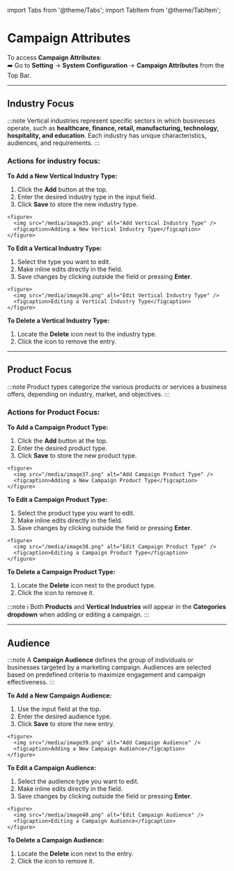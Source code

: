 import Tabs from '@theme/Tabs';
import TabItem from '@theme/TabItem';

# **Campaign Attributes**

To access **Campaign Attributes**:  
➡️ Go to **Setting** → **System Configuration** → **Campaign Attributes** from the Top Bar.

---

## **Industry Focus**

:::note
Vertical industries represent specific sectors in which businesses operate, such as **healthcare, finance, retail, manufacturing, technology, hospitality, and education**. Each industry has unique characteristics, audiences, and requirements.
:::

### **Actions for industry focus:**

<Tabs>
  <TabItem value="add" label="➕Add" default>
    <p><strong>To Add a New Vertical Industry Type:</strong></p>
    <ol>
      <li>Click the <strong>Add</strong> button at the top.</li>
      <li>Enter the desired industry type in the input field.</li>
      <li>Click <strong>Save</strong> to store the new industry type.</li>
    </ol>

    <figure>
      <img src="/media/image35.png" alt="Add Vertical Industry Type" />
      <figcaption>Adding a New Vertical Industry Type</figcaption>
    </figure>
  </TabItem>

  <TabItem value="edit" label="✏️Edit">
    <p><strong>To Edit a Vertical Industry Type:</strong></p>
    <ol>
      <li>Select the type you want to edit.</li>
      <li>Make inline edits directly in the field.</li>
      <li>Save changes by clicking outside the field or pressing <strong>Enter</strong>.</li>
    </ol>

    <figure>
      <img src="/media/image36.png" alt="Edit Vertical Industry Type" />
      <figcaption>Editing a Vertical Industry Type</figcaption>
    </figure>
  </TabItem>

  <TabItem value="delete" label="🗑️Delete">
    <p><strong>To Delete a Vertical Industry Type:</strong></p>
    <ol>
      <li>Locate the <strong>Delete</strong> icon next to the industry type.</li>
      <li>Click the icon to remove the entry.</li>
    </ol>
  </TabItem>
</Tabs>


---

## **Product Focus**

:::note
Product types categorize the various products or services a business offers, depending on industry, market, and objectives.
:::

### **Actions for Product Focus:**


<Tabs>
  <TabItem value="add" label="➕ Add" default>
    <p><strong>To Add a Campaign Product Type:</strong></p>
    <ol>
      <li>Click the <strong>Add</strong> button at the top.</li>
      <li>Enter the desired product type.</li>
      <li>Click <strong>Save</strong> to store the new product type.</li>
    </ol>

    <figure>
      <img src="/media/image37.png" alt="Add Campaign Product Type" />
      <figcaption>Adding a New Campaign Product Type</figcaption>
    </figure>
  </TabItem>

  <TabItem value="edit" label="✏️ Edit">
    <p><strong>To Edit a Campaign Product Type:</strong></p>
    <ol>
      <li>Select the product type you want to edit.</li>
      <li>Make inline edits directly in the field.</li>
      <li>Save changes by clicking outside the field or pressing <strong>Enter</strong>.</li>
    </ol>

    <figure>
      <img src="/media/image38.png" alt="Edit Campaign Product Type" />
      <figcaption>Editing a Campaign Product Type</figcaption>
    </figure>
  </TabItem>

  <TabItem value="delete" label="🗑️ Delete">
    <p><strong>To Delete a Campaign Product Type:</strong></p>
    <ol>
      <li>Locate the <strong>Delete</strong> icon next to the product type.</li>
      <li>Click the icon to remove it.</li>
    </ol>
  </TabItem>
</Tabs>

:::note
ℹ️  Both **Products** and **Vertical Industries** will appear in the **Categories dropdown** when adding or editing a campaign.
:::

---

## **Audience**

:::note
A **Campaign Audience** defines the group of individuals or businesses targeted by a marketing campaign. Audiences are selected based on predefined criteria to maximize engagement and campaign effectiveness.
:::

<Tabs>
  <TabItem value="add" label="➕ Add" default>
    <p><strong>To Add a New Campaign Audience:</strong></p>
    <ol>
      <li>Use the input field at the top.</li>
      <li>Enter the desired audience type.</li>
      <li>Click <strong>Save</strong> to store the new entry.</li>
    </ol>

    <figure>
      <img src="/media/image39.png" alt="Add Campaign Audience" />
      <figcaption>Adding a New Campaign Audience</figcaption>
    </figure>
  </TabItem>

  <TabItem value="edit" label="✏️ Edit">
    <p><strong>To Edit a Campaign Audience:</strong></p>
    <ol>
      <li>Select the audience type you want to edit.</li>
      <li>Make inline edits directly in the field.</li>
      <li>Save changes by clicking outside the field or pressing <strong>Enter</strong>.</li>
    </ol>

    <figure>
      <img src="/media/image40.png" alt="Edit Campaign Audience" />
      <figcaption>Editing a Campaign Audience</figcaption>
    </figure>
  </TabItem>

  <TabItem value="delete" label="🗑️ Delete">
    <p><strong>To Delete a Campaign Audience:</strong></p>
    <ol>
      <li>Locate the <strong>Delete</strong> icon next to the entry.</li>
      <li>Click the icon to remove it.</li>
    </ol>
  </TabItem>
</Tabs>
